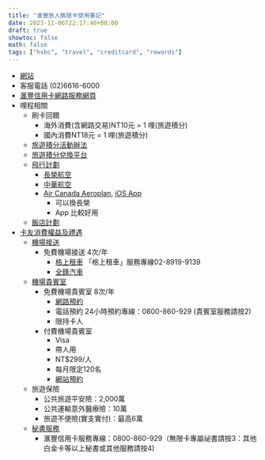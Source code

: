 ```yaml
---
title: "滙豐旅人無限卡使用筆記"
date: 2023-11-06T22:17:40+08:00
draft: true
showtoc: false
math: false
tags: ["hsbc", "travel", "creditcard", "rewards"]
---
```


- [網站](https://www.hsbc.com.tw/credit-cards/products/travel/visa-infinite/)
- 客服電話 (02)6616-6000
- [滙豐信用卡網路服務網頁](https://ecard.hsbc.com.tw/CH/chLogin)
- 哩程相關
    - 刷卡回饋
        - 海外消費(含網路交易)NT10元 = 1 哩(旅遊積分)
        - 國內消費NT18元 = 1 哩(旅遊積分)
    - [旅遊積分活動辦法](https://shop.hsbc.com.tw/installments/creditcard/rewards/info.html)
    - [旅遊積分兌換平台](https://ecard.hsbc.com.tw/EXT/unity/login)
    - [飛行計劃](https://shop.hsbc.com.tw/installments/creditcard/rewards/fly.html)
        - [長榮航空](https://www.evaair.com/)
        - [中華航空](https://www.china-airlines.com/)
        - [Air Canada Aeroplan](https://www.aircanada.com/), [iOS App](https://apps.apple.com/ca/app/air-canada-aeroplan/id326459697)
            - 可以換長榮
            - App 比較好用
    - [飯店計劃](https://shop.hsbc.com.tw/installments/creditcard/rewards/hotel.html)
- [卡友消費權益及禮遇](https://www.hsbc.com.tw/credit-cards/benefits/)
    - [機場接送](https://www.hsbc.com.tw/credit-cards/benefits/airport-transfer/)
        - 免費機場接送 4次/年
            - [格上租車](https://www.air-go.com.tw/M_Airport/AirportA_HSBC.aspx) 「格上租車」服務專線02-8919-9139 
            - [全鋒汽車](www.ezpickup.com.tw)
    - [機場貴賓室](https://www.hsbc.com.tw/credit-cards/benefits/lounge-services/)
        - 免費機場貴賓室 8次/年
            - [網路預約](https://24tms.vlimo.com.tw/HSBC/HSBC.aspx?ID=2)
            - 電話預約 24小時預約專線：0800-860-929 (貴賓室服務請按2)
            - 限持卡人
        - 付費機場貴賓室
            - Visa
            - 帶人用
            - NT$299/人
            - 每月限定120名
            - [網站預約](https://www.freeliving.com.tw/vsb/)
    - 旅遊保險
        - 公共旅遊平安險：2,000萬
        - 公共運輸意外醫療險：10萬
        - 旅遊不便險(實支實付)：最高6萬
    - [秘書服務](https://www.hsbc.com.tw/credit-cards/benefits/travel-secretary/)
        - 滙豐信用卡服務專線：0800-860-929（無限卡專屬祕書請按3：其他白金卡等以上秘書或其他服務請按4)

